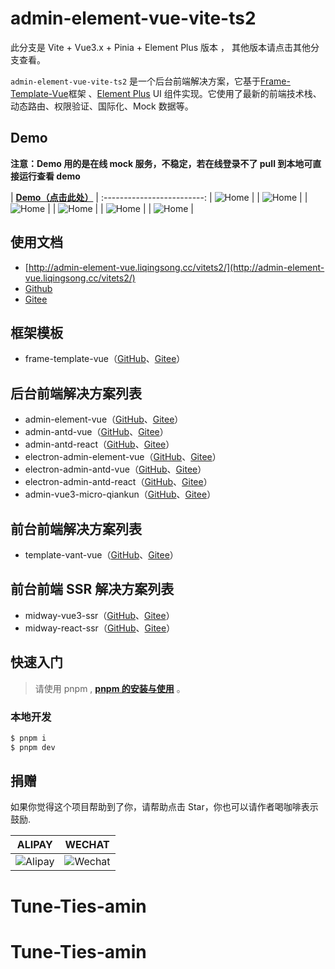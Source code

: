 # admin-element-vue-vite-ts2

此分支是 Vite + Vue3.x + Pinia + Element Plus 版本 ， 其他版本请点击其他分支查看。

`admin-element-vue-vite-ts2` 是一个后台前端解决方案，它基于[Frame-Template-Vue](http://frame-template-vue.liqingsong.cc/)框架 、[Element Plus](https://github.com/element-plus/element-plus) UI 组件实现。它使用了最新的前端技术栈、动态路由、权限验证、国际化、Mock 数据等。

## Demo

**注意：Demo 用的是在线 mock 服务，不稳定，若在线登录不了 pull 到本地可直接运行查看 demo**

| **[Demo（点击此处）](http://vitets2-demo.admin-element-vue.liqingsong.cc/)** |
:-------------------------:
| ![Home](http://admin-element-vue.liqingsong.cc/vitets2/images/demo/1.jpg) |
| ![Home](http://admin-element-vue.liqingsong.cc/vitets2/images/demo/1-white.jpg) |
| ![Home](http://admin-element-vue.liqingsong.cc/vitets2/images/demo/2.jpg) |
| ![Home](http://admin-element-vue.liqingsong.cc/vitets2/images/demo/2-white.jpg) |
| ![Home](http://admin-element-vue.liqingsong.cc/vitets2/images/demo/3-1.jpg) |
| ![Home](http://admin-element-vue.liqingsong.cc/vitets2/images/demo/3-2.jpg) |

## 使用文档

- [http://admin-element-vue.liqingsong.cc/vitets2/](http://admin-element-vue.liqingsong.cc/vitets2/)
- [Github](https://github.com/lqsong/admin-element-vue)
- [Gitee](https://gitee.com/lqsong/admin-element-vue)

## 框架模板

- frame-template-vue（[GitHub](https://github.com/lqsong/frame-template-vue)、[Gitee](https://gitee.com/lqsong/frame-template-vue)）

## 后台前端解决方案列表

- admin-element-vue（[GitHub](https://github.com/lqsong/admin-element-vue)、[Gitee](https://gitee.com/lqsong/admin-element-vue)）
- admin-antd-vue（[GitHub](https://github.com/lqsong/admin-antd-vue)、[Gitee](https://gitee.com/lqsong/admin-antd-vue)）
- admin-antd-react（[GitHub](https://github.com/lqsong/admin-antd-react)、[Gitee](https://gitee.com/lqsong/admin-antd-react)）
- electron-admin-element-vue（[GitHub](https://github.com/lqsong/electron-admin-element-vue)、[Gitee](https://gitee.com/lqsong/electron-admin-element-vue)）
- electron-admin-antd-vue（[GitHub](https://github.com/lqsong/electron-admin-antd-vue)、[Gitee](https://gitee.com/lqsong/electron-admin-antd-vue)）
- electron-admin-antd-react（[GitHub](https://github.com/lqsong/electron-admin-antd-react)、[Gitee](https://gitee.com/lqsong/electron-admin-antd-react)）
- admin-vue3-micro-qiankun（[GitHub](https://github.com/lqsong/admin-vue3-micro-qiankun)、[Gitee](https://gitee.com/lqsong/admin-vue3-micro-qiankun)）

## 前台前端解决方案列表

- template-vant-vue（[GitHub](https://github.com/lqsong/template-vant-vue)、[Gitee](https://gitee.com/lqsong/template-vant-vue)）

## 前台前端 SSR 解决方案列表

- midway-vue3-ssr（[GitHub](https://github.com/lqsong/midway-vue3-ssr)、[Gitee](https://gitee.com/lqsong/midway-vue3-ssr)）
- midway-react-ssr（[GitHub](https://github.com/lqsong/midway-react-ssr)、[Gitee](https://gitee.com/lqsong/midway-react-ssr)）

## 快速入门

> 请使用 pnpm , **[pnpm 的安装与使用](http://liqingsong.cc/article/detail/26)** 。

### 本地开发

```bash
$ pnpm i
$ pnpm dev
```

## 捐赠

如果你觉得这个项目帮助到了你，请帮助点击 Star，你也可以请作者喝咖啡表示鼓励.

|                                        **ALIPAY**                                         |                                        **WECHAT**                                         |
| :---------------------------------------------------------------------------------------: | :---------------------------------------------------------------------------------------: |
| ![Alipay](http://uploads.liqingsong.cc/20210430/f62d2436-8d92-407d-977f-35f1e4b891fc.png) | ![Wechat](http://uploads.liqingsong.cc/20210430/3e24efa9-8e79-4606-9bd9-8215ce1235ac.png) |

# Tune-Ties-amin

# Tune-Ties-amin

